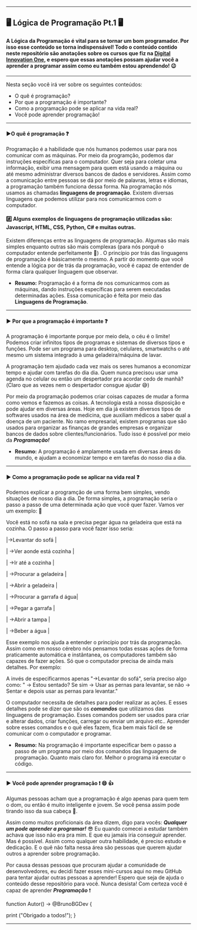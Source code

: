___
## 🖥️ Lógica de Programação Pt.1 🖥️
#### A Lógica da Programação é vital para se tornar um bom programador. Por isso esse conteúdo se torna indispensável! Todo o conteúdo contido neste repositório são anotações sobre os cursos que fiz na [Digital Innovation One](https://digitalinnovation.one/), e espero que essas anotações possam ajudar você a aprender a programar assim como eu também estou aprendendo! :wink: 
___
Nesta seção você irá ver sobre os seguintes conteúdos:
-  O quê é programação?
-  Por que a programação é importante?
-  Como a programação pode se aplicar na vida real?
-  Você pode aprender programação!
___
#### ▶️O quê é programação ❓

Programação é a habilidade que nós humanos podemos usar para nos comunicar com as máquinas. Por meio da programção, podemos dar instruções específicas para o computador. Quer seja para coletar uma informação, exibir uma mensagem para quem está usando a máquina ou até mesmo administrar diversos bancos de dados e servidores. Assim como a comunicação entre pessoas se dá por meio de palavras, letras e idiomas, a programação também funciona dessa forma. Na programação nós usamos as chamadas __linguagens de programação__. Existem diversas linguagens que podemos utilizar para nos comunicarmos com o computador.

#### :hash: Alguns exemplos de linguagens de programação utilizadas são: Javascript, HTML, CSS, Python, C# e muitas outras. 
Existem diferenças entre as linguagens de programação. Algumas são mais simples enquanto outras são mais complexas (para nós porquê o computador entende perfeitamente 😬) .
O princípio por trás das linguagens de programação é básicamente o mesmo. A partir do momento que você entende
 a lógica por de trás da programação, você é capaz de entender de forma clara qualquer linguagem que observar.
 
 - __Resumo:__ Programação é a forma de nos comunicarmos com as máquinas, dando instruções específicas para serem executadas determinadas ações. Essa comunicação é feita por meio das __Linguagens de Programação__.
___
#### ▶️ Por que a programação é importante ❓

A programação é importante porque por meio dela, o céu é o limite! Podemos criar infinitos tipos de programas e sistemas de diversos tipos e funções. 
Pode ser um programa para desktop, celulares, smartwatchs o até mesmo um sistema integrado à uma geladeira/máquina de lavar. 

A programação tem ajudado cada vez mais os seres humanos a economizar tempo e ajudar com tarefas do dia  dia. Quem nunca precisou usar uma agenda no celular ou então um despertador pra acordar cedo de manhã?(Claro que as vezes nem o despertador consgue ajudar 😅)

Por meio da programação podemos criar coisas capazes de mudar a forma como vemos e fazemos as coisas. A tecnologia está a nossa disposição e pode ajudar em diversas áreas. Hoje em dia já existem diversos tipos de softwares usados na área de medicina, que auxiliam médicos a saber qual a doença de um paciente.
No ramo empresarial, existem programas que são usados para organizar as finanças de grandes empresas e organizar bancos de dados sobre clientes/funcionários.
Tudo isso é possível por meio da ___Programação!___

- __Resumo:__ A programação é amplamente usada em diversas áreas do mundo, e ajudam a economizar tempo e em tarefas do nosso dia a dia.
___
#### ▶️ Como a programação pode se aplicar na vida real ❓

Podemos explicar a programção de uma forma bem simples, vendo situações de nosso dia a dia. De forma simples, a programação seria o passo a passo de uma determinada ação que você quer fazer. Vamos ver um exemplo: 👀

Você está no sofá na sala e precisa pegar água na geladeira que está na cozinha. O passo a passo para você fazer isso seria:

 |->Levantar do sofá              |
 
 | ->Ver aonde está  cozinha      |
 
 |  ->Ir até a cozinha            |     
 
 |   ->Procurar a geladeira       |
 
 |    ->Abrir a geladeira         |
 
 |     ->Procurar a garrafa d água|
 
 |      ->Pegar a garrafa         |
 
 |       ->Abrir a tampa          |
 
 |        ->Beber a água          |
 
 Esse exemplo nos ajuda a entender o princípio por trás da programação. Assim como em nosso cérebro nós pensamos todas essas ações de forma praticamente automática e instântanea, os computadores também são capazes de fazer ações. Só que o computador precisa de ainda mais detalhes. Por exemplo:
 
 A invés de especificarmos apenas "->Levantar do sofá", seria preciso algo como: " -> Estou sentado? Se sim -> Usar as pernas para levantar, se não -> Sentar e depois usar as pernas para levantar."
 
 O computador necessita de detalhes para poder realizar as ações. E esses detalhes pode se dizer que são os ___comandos___ que utilizamos das linguagens de programação. Esses comandos podem ser usados para criar e alterar dados, criar funções, carregar ou enviar um arquivo etc.. Aprender sobre esses comandos e o quê eles fazem, fica bem mais fácil de se comunicar com o computador e programar.
 
 - __Resumo:__ Na programação é importante especificar bem o passo a passo de um programa por meio dos comandos das linguagens de programação. Quanto mais claro for. Melhor o programa irá executar o código.
___
#### ▶️ Você pode aprender programação ❗ 😄 👍

Algumas pessoas acham que a programação é algo apenas para quem tem o dom, ou então é muito inteligente e jovem. Se você pensa assim pode tirando isso da sua cabeça 🤯.

Assim como muitos proficionais da área dizem, digo para vocês: ___Qualquer um pode aprender a programar!___ 😎 Eu quando comecei a estudar também achava que isso não era pra mim.
E que eu jamais iria conseguir aprender. Mas é possível. Assim como qualquer outra habilidade, é preciso estudo e dedicação. E o quê não falta nessa área são pessoas que querem ajudar outros a aprender sobre programação. 

Por causa dessas pessoas que procuram ajudar a comunidade de desenvolvedores, eu decidi fazer esses mini-cursos aqui no meu GitHub para tentar ajudar outras pessoas a aprender! Espero que seja de ajuda o conteúdo desse repositório para você. Nunca desista! Com certeza você é capaz de aprender ___Programação___ ❗


function Autor() -> @BrunoBGDev {

  print ("Obrigado a todos!");
}
___
